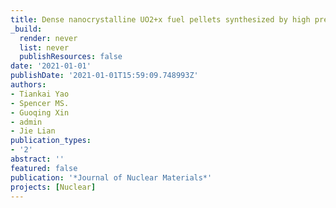 ```yaml
---
title: Dense nanocrystalline UO2+x fuel pellets synthesized by high pressure spark plasma sintering
_build:
  render: never
  list: never
  publishResources: false
date: '2021-01-01'
publishDate: '2021-01-01T15:59:09.748993Z'
authors:
- Tiankai Yao
- Spencer MS.
- Guoqing Xin
- admin
- Jie Lian
publication_types:
- '2'
abstract: ''
featured: false
publication: '*Journal of Nuclear Materials*'
projects: [Nuclear]
---
```


